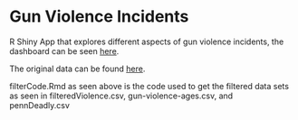 # Gun Violence Incidents

R Shiny App that explores different aspects of gun violence incidents, the dashboard can be seen [here](https://liangeric321.shinyapps.io/gunviolence/).

The original data can be found [here](https://www.kaggle.com/jameslko/gun-violence-data).

filterCode.Rmd as seen above is the code used to get the filtered data sets as seen in filteredViolence.csv, gun-violence-ages.csv, and pennDeadly.csv
